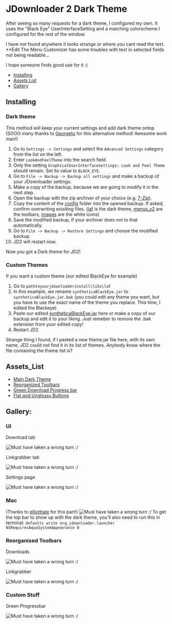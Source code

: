 # JDownloader 2 Dark Theme
After seeing so many requests for a dark theme, I configured my own. 
It uses the "Black Eye" UserInterfaceSetting and a matching colorscheme I configured for the rest of the window.

I have not found anywhere it looks strange or where you cant read the text. **Edit The Menu Customizer has some troubles with text in selected fields not being readable...

I hope someone finds good use for it :)

- [Installing](#installing)
- [Assets List](#assets_list)
- [Gallery](#gallery)

## Installing

### Dark theme
This method will keep your current settings and add dark theme ontop
(SOOO many thanks to [Georgeto](https://github.com/Georgeto) for this alternative method! Awesome work man!)
1. Go to `Settings -> Settings` and select the `Advanced Settings` category from the list on the left.
2. Enter `LookAndFeelTheme` into the search field.
3. Only the setting `GraphicalUserInterfaceSettings: Look and Feel Theme` should remain. Set its value to `BLACK_EYE`.
4. Go to `File -> Backup -> Backup all settings` and make a backup of your JDownloader settings.
5. Make a copy of the backup, because we are going to modify it in the next step.
6. Open the backup with the zip archiver of your choice (e.g. [7-Zip](https://www.7-zip.org/)).
7. Copy the content of the [config](config/) folder into the opened backup. If asked, confirm overwriting exisiting files. ([laf](https://github.com/Vinylwalk3r/JDownloader-2-Dark-Theme/tree/master/config/cfg/laf) is the dark theme, [menus_v2](https://github.com/Vinylwalk3r/JDownloader-2-Dark-Theme/tree/master/config/cfg/menus_v2) are the toolbars, [images](https://github.com/Vinylwalk3r/JDownloader-2-Dark-Theme/tree/master/config/themes/standard/org/jdownloader/images/) are the white icons) 
8. Save the modified backup, if your archiver does not to that automatically.
9. Go to `File -> Backup -> Restore Settings` and choose the modified backup.
10. JD2 will restart now.

Now you got a Dark theme for JD2!

### Custom Themes
If you want a custom theme (our edited BlackEye for example)
1. Go to `pathtoyourjdownloaderinstall\libs\laf`
2. In this example, we rename `syntheticaBlackEye.jar` to `syntheticaBlackEye.jar.bak` (you could edit any theme you want, but you have to use the exact name of the theme you replace. This time, I edited the Blackeye)
3. Paste our edited [syntheticaBlackEye.jar](https://github.com/Vinylwalk3r/JDownloader-2-Dark-Theme/tree/master/syntheticaBlackEye.jar) here or make a copy of our backup and edit it to your liking. Just remeber to remove the .bak extension from your edited copy!
4. Restart JD2

Strange thing I found, if I pasted a new theme.jar file here, with its own name, JD2 could not find it in its list of themes. Anybody know where the file containing the theme list is?

## Assets_List
- [Main Dark Theme](https://github.com/Vinylwalk3r/JDownloader-2-Dark-Theme/tree/master/config/cfg/laf)
- [Reorganized Toolbars](https://github.com/Vinylwalk3r/JDownloader-2-Dark-Theme/tree/master/config/cfg/menus_v2)
- [Green Download Progress bar](https://github.com/Vinylwalk3r/JDownloader-2-Dark-Theme/tree/master/themeNameHere.jar/de/javasoft/plaf/synthetica/blackeye/images/(progressbar))
- [Flat and Unglossy Buttons](https://github.com/Vinylwalk3r/JDownloader-2-Dark-Theme/tree/master/themeNameHere.jar/de/javasoft/plaf/synthetica/blackeye/images/(flatbutton))

## Gallery:

### UI

Download tab

![Must have taken a wrong turn :/ ](https://github.com/Vinylwalk3r/Jdownloader-2-Dark-Theme/blob/master/images/Download.JPG?)

Linkgrabber tab

![Must have taken a wrong turn :/ ](https://github.com/Vinylwalk3r/Jdownloader-2-Dark-Theme/blob/master/images/Linkgrabber.JPG?)

Settings page

![Must have taken a wrong turn :/ ](https://github.com/Vinylwalk3r/Jdownloader-2-Dark-Theme/blob/master/images/SettingsTab.JPG?)

### Mac

(Thanks to [elliotttate](https://github.com/elliotttate) for this part!)
![Must have taken a wrong turn :/ ](https://github.com/Vinylwalk3r/JDownloader-2-Dark-Theme/blob/master/images/OSXDownload.png)
To get the top bar to show up with the dark theme, you'll also need to run this in terminal: 
``defaults write org.jdownloader.launcher NSRequiresAquaSystemAppearance 0``

### Reorganised Toolbars

Downloads

![Must have taken a wrong turn :/ ](https://github.com/Vinylwalk3r/Jdownloader-2-Dark-Theme/blob/master/images/DownloadsToolbar.JPG?)

Linkgrabber

![Must have taken a wrong turn :/ ](https://github.com/Vinylwalk3r/Jdownloader-2-Dark-Theme/blob/master/images/LinkgrabberToolbar.JPG?)

### Custom Stuff

Green Progressbar

![Must have taken a wrong turn :/ ](https://github.com/Vinylwalk3r/Jdownloader-2-Dark-Theme/blob/master/images/GreenProgressBar.JPG?)
